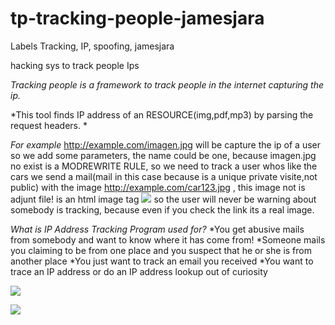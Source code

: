 tp-tracking-people-jamesjara
============================

Labels
Tracking, IP, spoofing, jamesjara


hacking sys to track people Ips

*Tracking people is a framework to track people in the internet capturing the ip.*

*This tool finds IP address of an RESOURCE(img,pdf,mp3) by parsing the request headers. *

*For example*
http://example.com/imagen.jpg will be capture the ip of a user so we add some parameters, the name could be one, because imagen.jpg no exist is a MODREWRITE RULE, so we need to track a user whos like the cars we send a mail(mail in this case because is a unique private visite,not public) with the image http://example.com/car123.jpg , this image not is adjunt file! is an html image tag <img src="http://example.com/car123.jpg"/> so the user will never be warning about somebody is tracking, because even if you check the link its a real image.


*What is IP Address Tracking Program used for?*
  *You get abusive mails from somebody and want to know where it has come from!
  *Someone mails you claiming to be from one place and you suspect that he or she is from another place
  *You just want to track an email you received
  *You want to trace an IP address or do an IP address lookup out of curiosity 


![](http://1.bp.blogspot.com/-3E_OItxMsg8/Tnd-i9-TwMI/AAAAAAAAA2I/RHgEsmR7nm0/s1600/JAMESJARA_TRACKING_SOFTWARE.JPG)

![](http://4.bp.blogspot.com/-V9hDEZnG7CY/Tnd-j0nbPuI/AAAAAAAAA2M/3q1X6IBd1-Q/s1600/JAMESJARA_TRACKING_SOFTWARE2.JPG)
 
